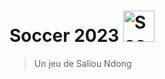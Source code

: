 # Soccer 2023 <img src="https://encrypted-tbn0.gstatic.com/images?q=tbn:ANd9GcQVONXgzlSsOMiXJOFJGRYshbgY45Q3znqftUA8rk0tjRkxxI7a0_s0s4AhK835JmepG3U&usqp=CAU" alt="Soccer 2023" width="50">

> Un jeu de Saliou Ndong